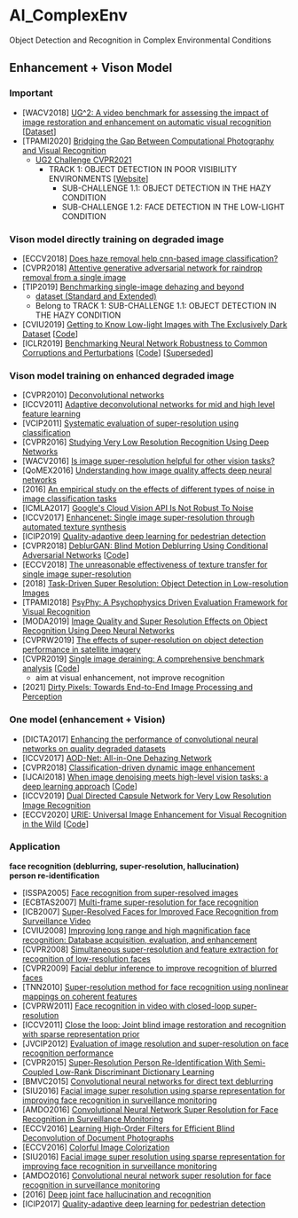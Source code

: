 # AI_ComplexEnv
Object Detection and Recognition in Complex Environmental Conditions

## Enhancement + Vison Model
### Important
- [WACV2018] [UG^2: A video benchmark for assessing the impact of image restoration and enhancement on automatic visual recognition](https://arxiv.org/abs/1710.02909) [[Dataset](http://cvpr2021.ug2challenge.org/program18/dataset18.html)]
- [TPAMI2020] [Bridging the Gap Between Computational Photography and Visual Recognition](https://arxiv.org/abs/1901.09482)
  - [UG2 Challenge CVPR2021](http://cvpr2021.ug2challenge.org/)
    - TRACK 1: OBJECT DETECTION IN POOR VISIBILITY ENVIRONMENTS [[Website](http://cvpr2021.ug2challenge.org/dataset21_t1.html)]
      - SUB-CHALLENGE 1.1: OBJECT DETECTION IN THE HAZY CONDITION
      - SUB-CHALLENGE 1.2: FACE DETECTION IN THE LOW-LIGHT CONDITION



### Vison model directly training on degraded image
- [ECCV2018] [Does haze removal help cnn-based image classification?](https://arxiv.org/abs/1810.05716)
- [CVPR2018] [Attentive generative adversarial network for raindrop removal from a single image](https://arxiv.org/abs/1711.10098)
- [TIP2019] [Benchmarking single-image dehazing and beyond](https://arxiv.org/abs/1712.04143)
  - [dataset (Standard and Extended)](https://sites.google.com/site/boyilics/website-builder/reside)
  - Belong to TRACK 1: SUB-CHALLENGE 1.1: OBJECT DETECTION IN THE HAZY CONDITION
- [CVIU2019] [Getting to Know Low-light Images with The Exclusively Dark Dataset](https://arxiv.org/abs/1805.11227) [[Code](https://github.com/cs-chan/Exclusively-Dark-Image-Dataset)]
- [ICLR2019] [Benchmarking Neural Network Robustness to Common Corruptions and Perturbations](https://arxiv.org/abs/1903.12261) [[Code](https://github.com/hendrycks/robustness)] [[Superseded](https://arxiv.org/abs/1807.01697)]



### Vison model training on enhanced degraded image
- [CVPR2010] [Deconvolutional networks](https://ieeexplore.ieee.org/abstract/document/5539957)
- [ICCV2011] [Adaptive deconvolutional networks for mid and high level feature learning](https://ieeexplore.ieee.org/abstract/document/6126474)
- [VCIP2011] [Systematic evaluation of super-resolution using classification](https://ieeexplore.ieee.org/abstract/document/6115959)
- [CVPR2016] [Studying Very Low Resolution Recognition Using Deep Networks](https://arxiv.org/abs/1601.04153)
- [WACV2016] [Is image super-resolution helpful for other vision tasks?](https://arxiv.org/abs/1509.07009)
- [QoMEX2016] [Understanding how image quality affects deep neural networks](https://arxiv.org/abs/1604.04004)
- [2016] [An empirical study on the effects of different types of noise in image classification tasks](https://arxiv.org/abs/1609.02781)
- [ICMLA2017] [Google's Cloud Vision API Is Not Robust To Noise](https://arxiv.org/abs/1704.05051)
- [ICCV2017] [Enhancenet: Single image super-resolution through automated texture synthesis](https://arxiv.org/abs/1612.07919)
- [ICIP2019] [Quality-adaptive deep learning for pedestrian detection](https://engineering.purdue.edu/~dgueraco/content/pedestrian-two-stages.pdf)
- [CVPR2018] [DeblurGAN: Blind Motion Deblurring Using Conditional Adversarial Networks](https://arxiv.org/abs/1711.07064) [[Code](https://github.com/KupynOrest/DeblurGAN)]
- [ECCV2018] [The unreasonable effectiveness of texture transfer for single image super-resolution](https://link.springer.com/chapter/10.1007/978-3-030-11021-5_6)
- [2018] [Task-Driven Super Resolution: Object Detection in Low-resolution Images](https://arxiv.org/abs/1803.11316)
- [TPAMI2018] [PsyPhy: A Psychophysics Driven Evaluation Framework for Visual Recognition](https://ieeexplore.ieee.org/abstract/document/8395028)
- [MODA2019] [Image Quality and Super Resolution Effects on Object Recognition Using Deep Neural Networks](https://doi.org/10.1117/12.2518524)
- [CVPRW2019] [The effects of super-resolution on object detection performance in satellite imagery](https://arxiv.org/abs/1812.04098)
- [CVPR2019] [Single image deraining: A comprehensive benchmark analysis](https://arxiv.org/abs/1903.08558) [[Code](https://github.com/lsy17096535/Single-Image-Deraining)]
  - aim at visual enhancement, not improve recognition
- [2021] [Dirty Pixels: Towards End-to-End Image Processing and Perception](https://arxiv.org/abs/1701.06487)



### One model (enhancement + Vision)
- [DICTA2017] [Enhancing the performance of convolutional neural networks on quality degraded datasets](https://arxiv.org/abs/1710.06805)
- [ICCV2017] [AOD-Net: All-in-One Dehazing Network](https://ieeexplore.ieee.org/abstract/document/8237773)
- [CVPR2018] [Classification-driven dynamic image enhancement](https://arxiv.org/abs/1710.07558)
- [IJCAI2018] [When image denoising meets high-level vision tasks: a deep learning approach](https://arxiv.org/abs/1706.04284) [[Code](https://github.com/Ding-Liu/DeepDenoising)]
- [ICCV2019] [Dual Directed Capsule Network for Very Low Resolution Image Recognition](https://arxiv.org/abs/1908.10027)
- [ECCV2020] [URIE: Universal Image Enhancement for Visual Recognition in the Wild](https://arxiv.org/abs/2007.08979) [[Code](https://github.com/taeyoungson/urie)]



### Application
**face recognition (deblurring, super-resolution, hallucination)  
person re-identification**
- [ISSPA2005] [Face recognition from super-resolved images](https://ieeexplore.ieee.org/abstract/document/1581026)
- [ECBTAS2007] [Multi-frame super-resolution for face recognition](https://ieeexplore.ieee.org/abstract/document/4401949/)
- [ICB2007] [Super-Resolved Faces for Improved Face Recognition from Surveillance Video](https://link.springer.com/chapter/10.1007/978-3-540-74549-5_1)
- [CVIU2008] [Improving long range and high magnification face recognition: Database acquisition, evaluation, and enhancement](https://doi.org/10.1016/j.cviu.2007.09.004)
- [CVPR2008] [Simultaneous super-resolution and feature extraction for recognition of low-resolution faces](https://ieeexplore.ieee.org/abstract/document/4587810)
- [CVPR2009] [Facial deblur inference to improve recognition of blurred faces](https://ieeexplore.ieee.org/abstract/document/5206750)
- [TNN2010] [Super-resolution method for face recognition using nonlinear mappings on coherent features](https://ieeexplore.ieee.org/abstract/document/5624630/)
- [CVPRW2011] [Face recognition in video with closed-loop super-resolution](https://ieeexplore.ieee.org/abstract/document/5981748)
- [ICCV2011] [Close the loop: Joint blind image restoration and recognition with sparse representation prior](https://ieeexplore.ieee.org/abstract/document/6126315)
- [JVCIP2012] [Evaluation of image resolution and super-resolution on face recognition performance](https://doi.org/10.1016/j.jvcir.2011.06.004)
- [CVPR2015] [Super-Resolution Person Re-Identification With Semi-Coupled Low-Rank Discriminant Dictionary Learning](https://openaccess.thecvf.com/content_cvpr_2015/html/Jing_Super-Resolution_Person_Re-Identification_2015_CVPR_paper.html)
- [BMVC2015] [Convolutional neural networks for direct text deblurring](http://www.bmva.org/bmvc/2015/papers/paper006/paper006.pdf)
- [SIU2016] [Facial image super resolution using sparse representation for improving face recognition in surveillance monitoring](https://ieeexplore.ieee.org/abstract/document/7495771)
- [AMDO2016] [Convolutional Neural Network Super Resolution for Face Recognition in Surveillance Monitoring](https://link.springer.com/chapter/10.1007/978-3-319-41778-3_18)
- [ECCV2016] [Learning High-Order Filters for Efficient Blind Deconvolution of Document Photographs](https://link.springer.com/chapter/10.1007/978-3-319-46487-9_45)
- [ECCV2016] [Colorful Image Colorization](https://arxiv.org/abs/1603.08511)
- [SIU2016] [Facial image super resolution using sparse representation for improving face recognition in surveillance monitoring](https://ieeexplore.ieee.org/abstract/document/7495771)
- [AMDO2016] [Convolutional neural network super resolution for face recognition in surveillance monitoring](https://link.springer.com/chapter/10.1007/978-3-319-41778-3_18)
- [2016] [Deep joint face hallucination and recognition](https://arxiv.org/abs/1611.08091)
- [ICIP2017] [Quality-adaptive deep learning for pedestrian detection](https://ieeexplore.ieee.org/abstract/document/8297071)
